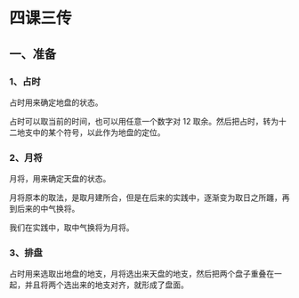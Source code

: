 # 四课三传

## 一、准备

### 1、占时

占时用来确定地盘的状态。

占时可以取当前的时间，也可以用任意一个数字对 12 取余。然后把占时，转为十二地支中的某个符号，以此作为地盘的定位。

### 2、月将

月将，用来确定天盘的状态。

月将原本的取法，是取月建所合，但是在后来的实践中，逐渐变为取日之所躔，再到后来的中气换将。

我们在实践中，取中气换将为月将。

### 3、排盘

占时用来选取出地盘的地支，月将选出来天盘的地支，然后把两个盘子重叠在一起，并且将两个选出来的地支对齐，就形成了盘面。
